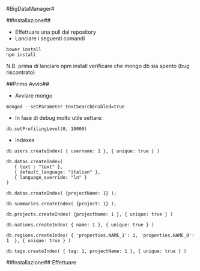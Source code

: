 #BigDataManager#

##Installazione##
* Effettuare una pull dal repository
* Lanciare i seguenti comandi

```
bower install
npm install
```

N.B.
prima di lanciare npm install verificare che mongo db sia spento (bug riscontrato)

##Primo Avvio##

* Avviare mongo

```
mongod --setParameter textSearchEnabled=true
```

* In fase di debug molto utile settare:

```
db.setProfilingLevel(0, 10000)
```


* Indexes

```
db.users.createIndex( { username: 1 }, { unique: true } )

db.datas.createIndex(
   { text : "text" },
   { default_language: "italian" },
   { language_override: "ln" }
)

db.datas.createIndex( {projectName: 1} );

db.summaries.createIndex( {project: 1} );

db.projects.createIndex( {projectName: 1 }, { unique: true } )

db.nations.createIndex( { name: 1 }, { unique: true } )

db.regions.createIndex( { 'properties.NAME_1': 1, 'properties.NAME_0': 1  }, { unique: true } )

db.tags.createIndex( { tag: 1, projectName: 1 }, { unique: true } )

```

##Installazione##
Effettuare 




